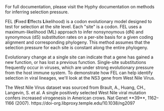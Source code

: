 <script>
import Link from "$components/Link.svelte";
import Alert from "$components/Alert.svelte";
import Execute from "$components/Execute.svelte";
</script>

<Alert>
	For full documentation, please visit the <Link href="http://hyphy.org/methods/selection-methods/">Hyphy documentation</Link> on methods for inferring selection pressure.
</Alert>

FEL (**F**ixed **E**ffects **L**ikelihood) is a codon evolutionary model designed to test for selection at the site level. Each "site" is a codon. FEL uses a maximum-likelihood (ML) approach to infer nonsynoymous (dN) and synonymous (dS) substitution rates on a per-site basis for a given coding alignment and corresponding phylogeny. This method assumes that the selection pressure for each site is constant along the entire phylogeny.

Evolutionary change at a single site can indicate that a gene has gained a new function, or has lost a previous function. Single-site substitutions frequently occur in viruses, which are under strong evolutionary pressure from the host immune system. To demonstrate how FEL can help identify selection in viral lineages, we'll look at the NS3 gene from West Nile Virus.

<Alert>
	The West Nile Virus dataset was sourced from Brault, A., Huang, CH., Langevin, S. et al. A single positively selected West Nile viral mutation confers increased virogenesis in American crows. Nat Genet **39**, 1162–1166 (2007). https://doi-org.libproxy.temple.edu/10.1038/ng2097
</Alert>

